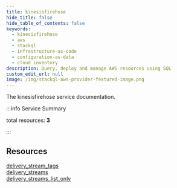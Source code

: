 ```yaml
---
title: kinesisfirehose
hide_title: false
hide_table_of_contents: false
keywords:
  - kinesisfirehose
  - aws
  - stackql
  - infrastructure-as-code
  - configuration-as-data
  - cloud inventory
description: Query, deploy and manage AWS resources using SQL
custom_edit_url: null
image: /img/stackql-aws-provider-featured-image.png
---
```


The kinesisfirehose service documentation.

:::info Service Summary

<div class="row">
<div class="providerDocColumn">
<span>total resources:&nbsp;<b>3</b></span><br />
</div>
</div>

:::

## Resources
<div class="row">
<div class="providerDocColumn">
<a href="/services/kinesisfirehose/delivery_stream_tags/">delivery_stream_tags</a><br />
<a href="/services/kinesisfirehose/delivery_streams/">delivery_streams</a>
</div>
<div class="providerDocColumn">
<a href="/services/kinesisfirehose/delivery_streams_list_only/">delivery_streams_list_only</a>
</div>
</div>